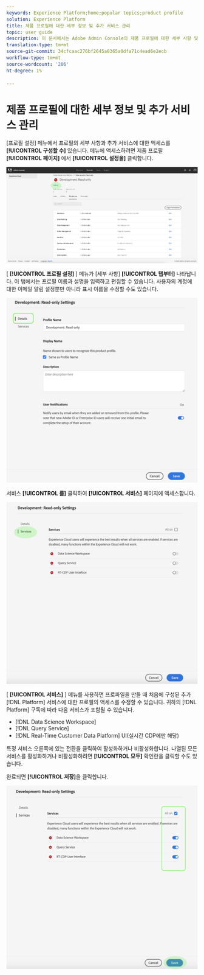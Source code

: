 ```yaml
---
keywords: Experience Platform;home;popular topics;product profile
solution: Experience Platform
title: 제품 프로필에 대한 세부 정보 및 추가 서비스 관리
topic: user guide
description: 이 문서에서는 Adobe Admin Console의 제품 프로필에 대한 세부 사항 및 추가 서비스를 관리하는 데 필요한 단계를 다룹니다. 프로필 설정 메뉴에서 프로필의 세부 사항을 구성하고 추가 서비스에 액세스할 수 있습니다.
translation-type: tm+mt
source-git-commit: 34cfcaac276bf2645a0365a0dfa71c4ead6e2ecb
workflow-type: tm+mt
source-wordcount: '206'
ht-degree: 1%

---
```



# 제품 프로필에 대한 세부 정보 및 추가 서비스 관리

[프로필 설정] 메뉴에서 프로필의 세부 사항과 추가 서비스에 대한 액세스를 **[!UICONTROL 구성할 수]** 있습니다. 메뉴에 액세스하려면 제품 프로필 **[!UICONTROL 페이지]** 에서 **[!UICONTROL 설정을]** 클릭합니다.

![profile-settings](../images/profile-settings.png)

[ **[!UICONTROL 프로필 설정]** ] 메뉴가 [세부 사항] **[!UICONTROL 탭부터]** 나타납니다. 이 탭에서는 프로필 이름과 설명을 입력하고 편집할 수 있습니다. 사용자의 계정에 대한 이메일 알림 설정뿐만 아니라 표시 이름을 수정할 수도 있습니다.

![edit-details-settings](../images/edit-details-settings.png)

서비스 **[!UICONTROL 를]** 클릭하여 **[!UICONTROL 서비스]** 페이지에 액세스합니다.

![services-page](../images/services-page.png)

[ **[!UICONTROL 서비스]** ] 메뉴를 사용하면 프로파일을 만들 때 처음에 구성된 추가 [!DNL Platform] 서비스에 대한 프로필의 액세스를 수정할 수 있습니다. 귀하의 [!DNL Platform] 구독에 따라 다음 서비스가 포함될 수 있습니다.

- [!DNL Data Science Workspace]
- [!DNL Query Service]
- [!DNL Real-Time Customer Data Platform] UI(실시간 CDP에만 해당)

특정 서비스 오른쪽에 있는 전환을 클릭하여 활성화하거나 비활성화합니다. 나열된 모든 서비스를 활성화하거나 비활성화하려면 **[!UICONTROL 모두]** 확인란을 클릭할 수도 있습니다.

완료되면 **[!UICONTROL 저장]**&#x200B;을 클릭합니다.

![edit-additional-services](../images/edit-additional-services.png)